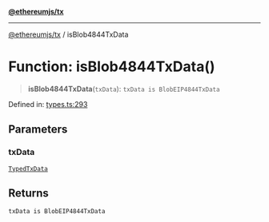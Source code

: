 [**@ethereumjs/tx**](../README.md)

***

[@ethereumjs/tx](../README.md) / isBlob4844TxData

# Function: isBlob4844TxData()

> **isBlob4844TxData**(`txData`): `txData is BlobEIP4844TxData`

Defined in: [types.ts:293](https://github.com/Dargon789/ethereumjs-monorepo/blob/master/packages/tx/src/types.ts#L293)

## Parameters

### txData

[`TypedTxData`](../type-aliases/TypedTxData.md)

## Returns

`txData is BlobEIP4844TxData`
